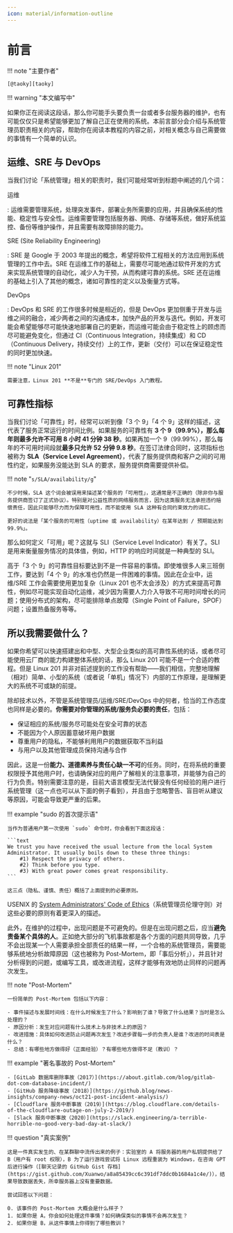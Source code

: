 ```yaml
---
icon: material/information-outline
---
```


# 前言

!!! note "主要作者"

    [@taoky][taoky]

!!! warning "本文编写中"

如果你正在阅读这段话，那么你可能手头要负责一台或者多台服务器的维护，也有可能仅仅只是希望能够更加了解自己正在使用的系统。本前言部分会介绍与系统管理员职责相关的内容，帮助你在阅读本教程的内容之前，对相关概念与自己需要做的事情有一个简单的认识。

## 运维、SRE 与 DevOps

当我们讨论「系统管理」相关的职责时，我们可能经常听到标题中阐述的几个词：

运维

:   运维需要管理系统，处理突发事件，部署业务所需要的应用，并且确保系统的性能、稳定性与安全性。运维需要管理包括服务器、网络、存储等系统，做好系统监控、备份等维护操作，并且需要有故障排除的能力。

SRE (Site Reliability Engineering)

:   SRE 是 Google 于 2003 年提出的概念，希望将软件工程相关的方法应用到系统管理的工作中去。SRE 在运维工作的基础上，需要尽可能地通过软件开发的方式来实现系统管理的自动化，减少人为干预，从而构建可靠的系统。SRE 还在运维的基础上引入了其他的概念，诸如可靠性的定义以及衡量方式等。

DevOps

:   DevOps 和 SRE 的工作很多时候是相近的，但是 DevOps 更加侧重于开发与运维之间的融合，减少两者之间的沟通成本，加快产品的开发与迭代。例如，开发可能会希望能够尽可能快速地部署自己的更新，而运维可能会由于稳定性上的顾虑而尽可能避免变化，但通过 CI（Continuous Integration，持续集成）和 CD（Continuous Delivery，持续交付）上的工作，更新（交付）可以在保证稳定性的同时更加快速。

!!! note "Linux 201"

    需要注意，Linux 201 **不是**专门的 SRE/DevOps 入门教程。

## 可靠性指标

当我们讨论「可靠性」时，经常可以听到像「3 个 9」「4 个 9」这样的描述，这代表了服务正常运行的时间比例。如果服务的可靠性有 **3 个 9（99.9%），那么每年则最多允许不可用 8 小时 41 分钟 38 秒**。如果再加一个 9（99.99%），那么每年的不可用时间段就**最多只允许 52 分钟 9.8 秒**。在签订法律合同时，这项指标也被称为 **SLA（Service Level Agreement）**，代表了服务提供商和客户之间的可用性约定，如果服务没能达到 SLA 的要求，服务提供商需要提供补偿。

!!! note "`s/SLA/availability/g`"

    不少时候，SLA 这个词会被误用来描述某个服务的「可用性」，这通常是不正确的（除非你与服务提供商签订了正式协议）。特别是对公益性质的网络服务而言，因为这类服务无法承担违约赔偿责任，因此只能够尽力而为保障可用性，而不能使用 SLA 这种有合同约束效力的词汇。
    
    更好的说法是「某个服务的可用性（uptime 或 availability）在某年达到 / 预期能达到 99.9%」。

那么如何定义「可用」呢？这就与 SLI（Service Level Indicator）有关了。SLI 是用来衡量服务情况的具体值，例如，HTTP 的响应时间就是一种典型的 SLI。

高于「3 个 9」的可靠性目标要达到不是一件容易的事情。即使堆很多人来三班倒工作，要达到「4 个 9」的水准也仍然是一件困难的事情。因此在企业中，运维/SRE 工作会需要使用更加复杂（Linux 201 也不太会涉及）的方式来提高可靠性，例如尽可能实现自动化运维，减少因为需要人力介入导致不可用时间增长的问题；使用分布式的架构，尽可能排除单点故障（Single Point of Failure，SPOF）问题；设置热备服务等等。

## 所以我需要做什么？

如果你希望可以快速搭建出和中型、大型企业类似的高可靠性系统的话，或者尽可能使用云厂商的能力构建整体系统的话，那么 Linux 201 可能不是一个合适的教程。但是 Linux 201 并非对前述提到的工作没有帮助——我们相信，完整地理解（相对）简单、小型的系统（或者说「单机」情况下）内部的工作原理，是理解更大的系统不可或缺的前提。

除却技术以外，不管是系统管理员/运维/SRE/DevOps 中的何者，恰当的工作态度也同样是必要的。**你需要对你管理的系统/服务负必要的责任**，包括：

- 保证相应的系统/服务尽可能处在安全可靠的状态
- 不能因为个人原因蓄意破坏用户数据
- 尊重用户的隐私，不能够利用用户的数据获取不当利益
- 与用户以及其他管理成员保持沟通与合作

因此，这是一份**能力、道德素养与责任心缺一不可**的任务。同时，在将系统的重要权限授予其他用户时，也请确保对应的用户了解相关的注意事项，并能够为自己的行为负责。特别需要注意的是，目前大语言模型无法代替没有任何经验的用户进行系统管理（这一点也可以从下面的例子看到），并且由于忽略警告、盲目听从建议等原因，可能会导致更严重的后果。

!!! example "sudo 的首次提示语"

    当作为普通用户第一次使用 `sudo` 命令时，你会看到下面这段话：

    ```text
    We trust you have received the usual lecture from the local System
    Administrator. It usually boils down to these three things:
        #1) Respect the privacy of others.
        #2) Think before you type.
        #3) With great power comes great responsibility.
    ```

    这三点（隐私、谨慎、责任）概括了上面提到的必要原则。

USENIX 的 [System Administrators' Code of Ethics](https://www.usenix.org/system-administrators-code-ethics)（系统管理员伦理守则）对这些必要的原则有着更深入的描述。

此外，在维护的过程中，出现问题是不可避免的。但是在出现问题之后，应当**避免责备某个具体的人**。正如绝大部分的飞机事故都是各个方面的问题共同导致，几乎不会出现某一个人需要承担全部责任的结果一样，一个合格的系统管理员，需要能够系统地分析故障原因（这也被称为 Post-Mortem，即「事后分析」），并且针对分析得到的问题，或编写工具，或改进流程，这样才能够有效地防止同样的问题再次发生。

!!! note "Post-Mortem"

    一份简单的 Post-Mortem 包括以下内容：

    - 事件描述与发展时间线：在什么时候发生了什么？影响到了谁？导致了什么结果？当时是怎么处理的？
    - 原因分析：发生对应问题有什么技术上与非技术上的原因？
    - 改进措施：具体如何改进防止问题再次发生？改进步骤每一步的负责人是谁？改进的时间表是什么？
    - 总结：有哪些地方做得好（正面经验）？有哪些地方做得不足（教训）？

!!! example "著名事故的 Post-Mortem"

    - [GitLab 数据库删除事故（2017）](https://about.gitlab.com/blog/gitlab-dot-com-database-incident/)
    - [GitHub 服务降级事故（2018）](https://github.blog/news-insights/company-news/oct21-post-incident-analysis/)
    - [Cloudflare 服务中断事故（2019）](https://blog.cloudflare.com/details-of-the-cloudflare-outage-on-july-2-2019/)
    - [Slack 服务中断事故（2020）](https://slack.engineering/a-terrible-horrible-no-good-very-bad-day-at-slack/)

!!! question "真实案例"

    这是一件真实发生的、在某群聊中流传出来的例子：实验室的 A 将服务器的用户私钥提供给了 B（用户有 root 权限），B 为了运行游戏尝试将 Linux 远程重装为 Windows，在咨询 GPT 后进行操作（[聊天记录的 GitHub Gist 存档](https://gist.github.com/Xuanwo/a8a85439cc6c391df7ddc0b1684a1c4e/)），结果导致数据丢失，所幸服务器上没有重要数据。

    尝试回答以下问题：

    0. 该事件的 Post-Mortem 大概会是什么样子？
    1. 如果你是 A，你会如何处理这件事情？如何确保类似的事情不会再次发生？
    2. 如果你是 B，从这件事情上你得到了哪些教训？
